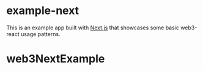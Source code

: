 # example-next

This is an example app built with [Next.js](https://nextjs.org/) that showcases some basic web3-react usage patterns.
# web3NextExample
